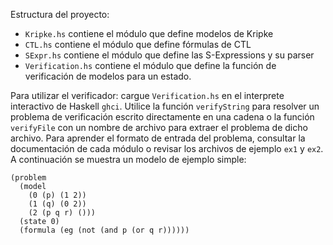 Estructura del proyecto:

- `Kripke.hs` contiene el módulo que define modelos de Kripke
- `CTL.hs` contiene el módulo que define fórmulas de CTL
- `SExpr.hs` contiene el módulo que define las S-Expressions y su parser
- `Verification.hs` contiene el módulo que define la función de verificación de modelos
   para un estado.

Para utilizar el verificador: cargue `Verification.hs` en el interprete interactivo de
Haskell `ghci`. Utilice la función `verifyString` para resolver un problema de
verificación escrito directamente en una cadena o la función `verifyFile` con un nombre de
archivo para extraer el problema de dicho archivo. Para aprender el formato de entrada del
problema, consultar la documentación de cada módulo o revisar los archivos de ejemplo
`ex1` y `ex2`. A continuación se muestra un modelo de ejemplo simple:

```
(problem
  (model
    (0 (p) (1 2))
    (1 (q) (0 2))
    (2 (p q r) ()))
  (state 0)
  (formula (eg (not (and p (or q r))))))
```
